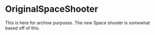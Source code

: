 # OriginalSpaceShooter
This is here for archive purposes. The new Space shooter is somewhat based off of this.
